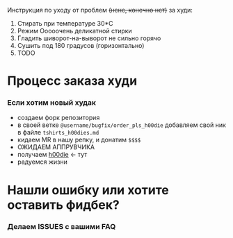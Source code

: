 Инструкция по уходу от проблем ~~(нене, конечно нет)~~ за худи:

1. Стирать при температуре 30*C
2. Режим Ооооочень деликатной стирки
3. Гладить шиворот-на-выворот не сильно горячо
4. Сушить под 180 градусов (горизонтально)
5. TODO

# Процесс заказа худи
### Если хотим новый худак

- создаем форк репозитория
- в своей ветке `@username/bugfix/order_pls_h00die` добавляем свой ник в файле `tshirts_h00dies.md`
- кидаем MR в нашу репку, и донатим `$$$$`
- ОЖИДАЕМ АППРУВЧИКА
- получаем [h00die](https://www.instagram.com/1tcult/) <- тут
- радуемся жизни

# Нашли ошибку или хотите оставить фидбек?
### Делаем ISSUES с вашими FAQ
